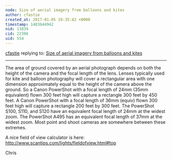 ```yaml
---
node: Size of aerial imagery from balloons and kites
author: cfastie
created_at: 2017-01-05 19:35:42 +0000
timestamp: 1483644942
nid: 13839
cid: 22396
uid: 554
---
```




[cfastie](../profile/cfastie) replying to: [Size of aerial imagery from balloons and kites](../notes/Morgan/01-05-2017/size-of-aerial-imagery-from-balloons-and-kites)

----
The area of ground covered by an aerial photograph depends on both the height of the camera and the focal length of the lens. Lenses typically used for kite and balloon photography will cover a rectangular area with one dimension approximately equal to the height of the camera above the ground. So a Canon PowerShot with a focal length of 24mm (35mm equivalent) flown 300 feet high will capture a rectangle 300 feet by 450 feet. A Canon PowerShot with a focal length of 36mm (equiv) flown 300 feet high will capture a rectangle 200 feet by 300 feet. The PowerShot S100, S110, and S120 have an equivalent focal length of 24mm at the widest zoom. The PowerShot A495 has an equivalent focal length of 37mm at the widest zoom. Most point and shoot cameras are somewhere between these extremes.

A nice field of view calculator is here: http://www.scantips.com/lights/fieldofview.html#top

Chris